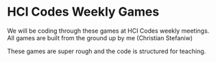 # HCI Codes Weekly Games

We will be coding through these games at HCI Codes weekly meetings.  
All games are built from the ground up by me (Christian Stefaniw)  

These games are super rough and the code is structured for teaching.